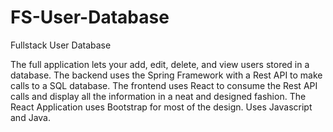 # FS-User-Database
Fullstack User Database

The full application lets your add, edit, delete, and view users stored in a database. 
The backend uses the Spring Framework with a Rest API to make calls to a SQL database.
The frontend uses React to consume the Rest API calls and display all the information in a
neat and designed fashion. The React Application uses Bootstrap for most of the design.
Uses Javascript and Java.
